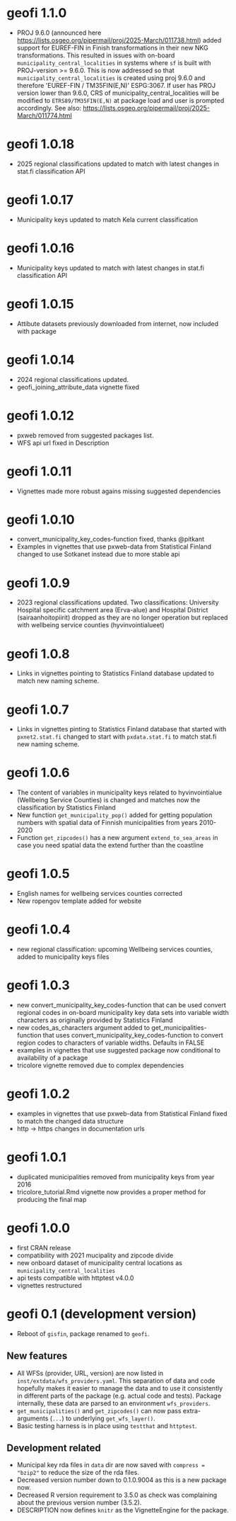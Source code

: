 # geofi 1.1.0

+ PROJ 9.6.0 (announced here https://lists.osgeo.org/pipermail/proj/2025-March/011738.html) added support for EUREF-FIN in Finish transformations in their new NKG transformations. This resulted in issues with on-board `municipality_central_localities` in systems where `sf` is built with PROJ-version >= 9.6.0. This is now addressed so that `municipality_central_localities` is created using proj 9.6.0 and therefore 'EUREF-FIN / TM35FIN(E,N)' ESPG:3067. If user has PROJ version lower than 9.6.0, CRS of municipality_central_localities will be modified to `ETRS89/TM35FIN(E,N)` at package load and user is prompted accordingly. See also: https://lists.osgeo.org/pipermail/proj/2025-March/011774.html

# geofi 1.0.18

+ 2025 regional classifications updated to match with latest changes in stat.fi classification API

# geofi 1.0.17

+ Municipality keys updated to match Kela current classification


# geofi 1.0.16

+ Municipality keys updated to match with latest changes in stat.fi classification API


# geofi 1.0.15

+ Attibute datasets previously downloaded from internet, now included with package

# geofi 1.0.14

+ 2024 regional classifications updated.
+ geofi_joining_attribute_data vignette fixed


# geofi 1.0.12

+ pxweb removed from suggested packages list.
+ WFS api url fixed in Description

# geofi 1.0.11

+ Vignettes made more robust agains missing suggested dependencies

# geofi 1.0.10

+ convert_municipality_key_codes-function fixed, thanks @pitkant
+ Examples in vignettes that use pxweb-data from Statistical Finland changed to use Sotkanet instead due to more stable api

# geofi 1.0.9

+ 2023 regional classifications updated. Two classifications: University Hospital specific catchment area (Erva-alue) and Hospital District (sairaanhoitopiirit) dropped as they are no longer operation but replaced with wellbeing service counties (hyvinvointialueet)

# geofi 1.0.8

+ Links in vignettes pointing to Statistics Finland database updated to match new naming scheme.


# geofi 1.0.7

+ Links in vignettes pinting to Statistics Finland database that started with `pxnet2.stat.fi` changed to start with `pxdata.stat.fi` to match stat.fi new naming scheme.

# geofi 1.0.6

+ The content of variables in municipality keys related to hyvinvointialue (Wellbeing Service Counties) is changed and matches now the classification by Statistics Finland
+ New function `get_municipality_pop()` added for getting population numbers with spatial data of Finnish municipalities from years 2010-2020
+ Function `get_zipcodes()` has a new argument `extend_to_sea_areas` in case you need spatial data the extend further than the coastline


# geofi 1.0.5

- English names for wellbeing services counties corrected
- New ropengov template added for website


# geofi 1.0.4

- new regional classification: upcoming Wellbeing services counties, added to municipality keys files

# geofi 1.0.3

- new convert_municipality_key_codes-function that can be used convert regional 
codes  in on-board municipality key data sets into variable width characters as
originally provided by Statistics Finland
- new codes_as_characters argument added to get_municipalities-function that uses
convert_municipality_key_codes-function to convert region codes to characters of
variable widths. Defaults in FALSE
- examples in vignettes that use suggested package now conditional to 
availability of a package
- tricolore vignette removed due to complex dependencies


# geofi 1.0.2

- examples in vignettes that use pxweb-data from Statistical Finland fixed to match the changed data structure
- http -> https changes in documentation urls


# geofi 1.0.1

- duplicated municipalities removed from municipality keys from year 2016
- tricolore_tutorial.Rmd vignette now provides a proper method for producing the final map


# geofi 1.0.0

- first CRAN release
- compatibility with 2021 mucipality and zipcode divide
- new onboard dataset of municipality central locations as `municipality_central_localities`
- api tests compatible with httptest v4.0.0
- vignettes restructured

# geofi 0.1 (development version)

- Reboot of `gisfin`, package renamed to `geofi`.

## New features

- All WFSs (provider, URL, version) are now listed in 
  `inst/extdata/wfs_providers.yaml`. This separation of data and code hopefully
  makes it easier to manage the data and to use it consistently in different 
  parts of the package (e.g. actual code and tests). Package internally, these
  data are parsed to an environment `wfs_providers`.
- `get_municipalities()` and `get_zipcodes()` can now pass extra-arguments 
  (`...`) to underlying `get_wfs_layer()`. 
- Basic testing harness is in place using `testthat` and `httptest`.

## Development related

- Municipal key rda files in `data` dir are now saved with `compress = "bzip2"`
  to reduce the size of the rda files.
- Decreased version number down to 0.1.0.9004 as this is a new package now.
- Decreased R version requirement to 3.5.0 as check was complaining about the
  previous version number (3.5.2).
- DESCRIPTION now defines `knitr` as the VignetteEngine for the package.
